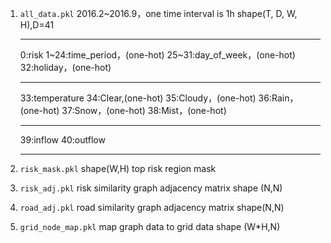 1. `all_data.pkl`
   2016.2~2016.9，one time interval is 1h
   shape(T, D, W, H),D=41
   ************
   0:risk
   1~24:time_period，(one-hot)
   25~31:day_of_week，(one-hot)
   32:holiday，(one-hot)    
   ************
   33:temperature
   34:Clear,(one-hot)
   35:Cloudy，(one-hot)
   36:Rain，(one-hot)
   37:Snow，(one-hot)
   38:Mist，(one-hot)
   ******************
   39:inflow
   40:outflow
   ***********


2. `risk_mask.pkl`
   shape(W,H)
   top risk region mask

3. `risk_adj.pkl`
   risk similarity graph adjacency matrix
   shape (N,N)
   
4. `road_adj.pkl`
   road similarity graph adjacency matrix
   shape(N,N)

   
5. `grid_node_map.pkl`
   map graph data to grid data
   shape (W*H,N)


